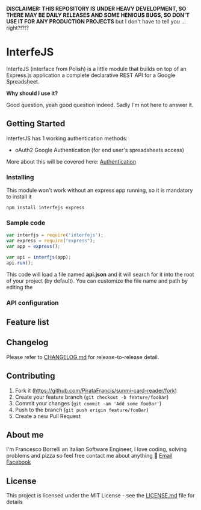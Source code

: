 

**DISCLAIMER: THIS REPOSITORY IS UNDER HEAVY DEVELOPMENT, SO THERE MAY BE DAILY RELEASES AND SOME HENIOUS BUGS, SO DON'T USE IT FOR ANY PRODUCTION PROJECTS** but I don't have to tell you ... right?!?!?

# InterfeJS

InterfeJS (interface from Polish) is a little module that builds on top of an Express.js application a complete declarative REST API for a Google Spreadsheet.  

**Why should I use it?**

Good question, yeah good question indeed. Sadly I'm not here to answer it.

## Getting Started

InterferJS has 1 working authentication methods:

- oAuth2 Google Authentication (for end user's spreadsheets access)

More about this will be covered here: [Authentication](http://www.404notfound.fr/assets/images/pages/img/rachatdemobile.jpg)

### Installing

This module won't work without an express app running, so it is mandatory to install it

```
npm install interfejs express
```

### Sample code

```javascript
var interfjs = require('interfejs');
var express = require("express");
var app = express();

var api = interfjs(app);
api.run();
```

This code will load a file named **api.json** and it will search for it into the root of your project (by default). You can customize the file name and path by editing the 



### API configuration



## Feature list



## Changelog

Please refer to [CHANGELOG.md](http://www.404notfound.fr/assets/images/pages/img/rachatdemobile.jpg) for release-to-release detail.

## Contributing

1. Fork it (https://github.com/PirataFrancis/sunmi-card-reader/fork)
2. Create your feature branch (`git checkout -b feature/fooBar`)
3. Commit your changes (`git commit -am 'Add some fooBar'`)
4. Push to the branch (`git push origin feature/fooBar`)
5. Create a new Pull Request

## About me

I'm Francesco Borrelli an Italian Software Engineer, I love coding, solving problems and pizza so feel free contact me about anything :facepunch:
[Email](mailto:borrellifrm@gmail.com)
[Facebook](https://www.facebook.com/PirataFrancis)

## License

This project is licensed under the MIT License - see the [LICENSE.md](LICENSE.md) file for details
